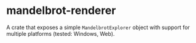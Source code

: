 # mandelbrot-renderer
A crate that exposes a simple `MandelbrotExplorer` object with support for multiple platforms (tested: Windows, Web).